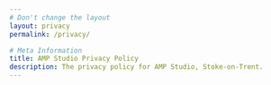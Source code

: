 ```yaml
---
# Don't change the layout
layout: privacy
permalink: /privacy/

# Meta Information
title: AMP Studio Privacy Policy
description: The privacy policy for AMP Studio, Stoke-on-Trent.
---
```

